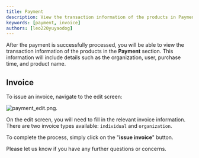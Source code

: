 ```yaml
---
title: Payment
description: View the transaction information of the products in Payment
keywords: [payment, invoice]
authors: [leo220yuyaodog]
---
```


After the payment is successfully processed, you will be able to view the transaction information of the products in the **Payment** section. This information will include details such as the organization, user, purchase time, and product name.

## Invoice

To issue an invoice, navigate to the edit screen:

![payment_edit.png](/img/products/payment_edit.png).

On the edit screen, you will need to fill in the relevant invoice information. There are two invoice types available: `individual` and `organization`.

To complete the process, simply click on the "**issue invoice**" button.

Please let us know if you have any further questions or concerns.
